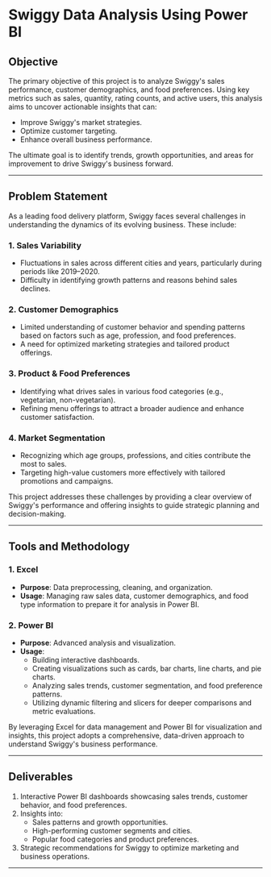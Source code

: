 # **Swiggy Data Analysis Using Power BI**

## **Objective**
The primary objective of this project is to analyze Swiggy's sales performance, customer demographics, and food preferences. Using key metrics such as sales, quantity, rating counts, and active users, this analysis aims to uncover actionable insights that can:

- Improve Swiggy's market strategies.
- Optimize customer targeting.
- Enhance overall business performance.

The ultimate goal is to identify trends, growth opportunities, and areas for improvement to drive Swiggy's business forward.

---

## **Problem Statement**

As a leading food delivery platform, Swiggy faces several challenges in understanding the dynamics of its evolving business. These include:

### **1. Sales Variability**
- Fluctuations in sales across different cities and years, particularly during periods like 2019–2020.
- Difficulty in identifying growth patterns and reasons behind sales declines.

### **2. Customer Demographics**
- Limited understanding of customer behavior and spending patterns based on factors such as age, profession, and food preferences.
- A need for optimized marketing strategies and tailored product offerings.

### **3. Product & Food Preferences**
- Identifying what drives sales in various food categories (e.g., vegetarian, non-vegetarian).
- Refining menu offerings to attract a broader audience and enhance customer satisfaction.

### **4. Market Segmentation**
- Recognizing which age groups, professions, and cities contribute the most to sales.
- Targeting high-value customers more effectively with tailored promotions and campaigns.

This project addresses these challenges by providing a clear overview of Swiggy's performance and offering insights to guide strategic planning and decision-making.

---

## **Tools and Methodology**

### **1. Excel**
- **Purpose**: Data preprocessing, cleaning, and organization.
- **Usage**: Managing raw sales data, customer demographics, and food type information to prepare it for analysis in Power BI.

### **2. Power BI**
- **Purpose**: Advanced analysis and visualization.
- **Usage**:
  - Building interactive dashboards.
  - Creating visualizations such as cards, bar charts, line charts, and pie charts.
  - Analyzing sales trends, customer segmentation, and food preference patterns.
  - Utilizing dynamic filtering and slicers for deeper comparisons and metric evaluations.

By leveraging Excel for data management and Power BI for visualization and insights, this project adopts a comprehensive, data-driven approach to understand Swiggy's business performance.

---

## **Deliverables**
1. Interactive Power BI dashboards showcasing sales trends, customer behavior, and food preferences.
2. Insights into:
   - Sales patterns and growth opportunities.
   - High-performing customer segments and cities.
   - Popular food categories and product preferences.
3. Strategic recommendations for Swiggy to optimize marketing and business operations.

---
